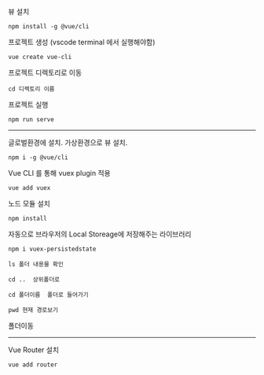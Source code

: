 뷰 설치

```
npm install -g @vue/cli
```

프로젝트 생성 (vscode terminal 에서 실행해야함)

```
vue create vue-cli
```

프로젝트 디렉토리로 이동

```
cd 디렉토리 이름
```

프로젝트 실행

```
npm run serve
```

---

글로벌환경에 설치.  가상환경으로 뷰 설치.

```
npm i -g @vue/cli
```



Vue CLI 를 통해 vuex plugin 적용



```
vue add vuex
```



노드 모듈 설치

```
npm install
```



자동으로 브라우저의 Local Storeage에 저장해주는 라이브러리

```
npm i vuex-persistedstate
```



```
ls 폴더 내용물 확인

cd ..  상위폴더로

cd 폴더이름  폴더로 들어가기

pwd 현재 경로보기
```

폴더이동



---

Vue Router 설치

```
vue add router
```

